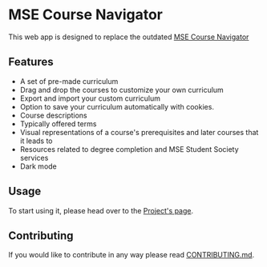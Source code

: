 # MSE Course Navigator

This web app is designed to replace the outdated [MSE Course Navigator](https://www.sfu.ca/mechatronics/current-students/undergraduate-students/mse-course-navigator.html)

## Features

- A set of pre-made curriculum
- Drag and drop the courses to customize your own curriculum
- Export and import your custom curriculum
- Option to save your curriculum automatically with cookies.
- Course descriptions
- Typically offered terms
- Visual representations of a course's prerequisites and later courses that it leads to
- Resources related to degree completion and MSE Student Society services
- Dark mode

## Usage

To start using it, please head over to the [Project's page](https://jkhamanishi.github.io/course-navigator/).

## Contributing

If you would like to contribute in any way please read
[CONTRIBUTING.md](CONTRIBUTING.md).

